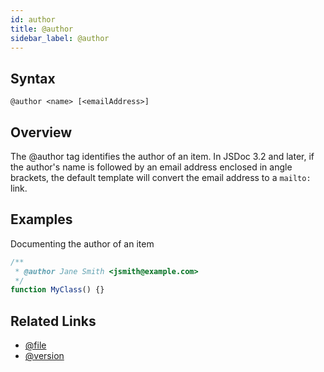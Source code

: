 ```yaml
---
id: author
title: @author
sidebar_label: @author
---
```


## Syntax

`@author <name> [<emailAddress>]`

## Overview

The @author tag identifies the author of an item. In JSDoc 3.2 and later, if the author's name is followed by an email address enclosed in angle brackets, the default template will convert the email address to a `mailto:` link.

## Examples

Documenting the author of an item

```js
/**
 * @author Jane Smith <jsmith@example.com>
 */
function MyClass() {}
```

## Related Links

- [@file](./file.md)
- [@version](./version.md)
